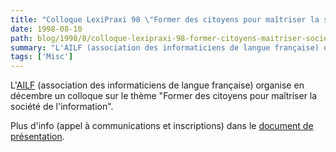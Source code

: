 ```yaml
---
title: "Colloque LexiPraxi 98 \"Former des citoyens pour maîtriser la société de l'information\""
date: 1998-08-10
path: blog/1998/8/colloque-lexipraxi-98-former-citoyens-maitriser-societe-information
summary: "L'AILF (association des informaticiens de langue française) organise en décembre un colloque sur le thème \"Former des citoyens pour maîtriser la société de l'information\"."
tags: ['Misc']
---
```


<P>
L'<A HREF="http://www.francophonie.net/ailf">AILF</A> (association des
informaticiens de langue française) organise en décembre un colloque
sur le thème "Former des citoyens pour maîtriser la société de
l'information".
</P>

<P>
Plus d'info (appel à communications et inscriptions) dans le
<A HREF="http://www.chez.com/ailf/projet/lexiprax.htm">document
de présentation</A>.
</P>


